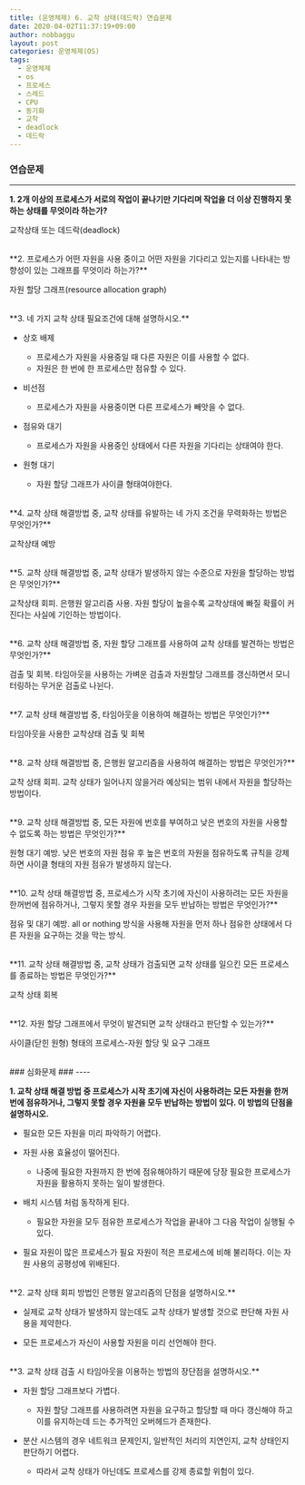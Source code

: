 ```yaml
---
title: (운영체제) 6. 교착 상태(데드락) 연습문제
date: 2020-04-02T11:37:19+09:00
author: nobbaggu
layout: post
categories: 운영체제(OS)
tags:
  - 운영체제
  - os
  - 프로세스
  - 스레드
  - CPU
  - 동기화
  - 교착
  - deadlock
  - 데드락
---
```


### 연습문제 ###
----

**1. 2개 이상의 프로세스가 서로의 작업이 끝나기만 기다리며 작업을 더 이상 진행하지 못하는 상태를 무엇이라 하는가?**

교착상태 또는 데드락(deadlock)

<br>
**2. 프로세스가 어떤 자원을 사용 중이고 어떤 자원을 기다리고 있는지를 나타내는 방향성이 있는 그래프를 무엇이라 하는가?**

자원 할당 그래프(resource allocation graph)

<br>
**3. 네 가지 교착 상태 필요조건에 대해 설명하시오.**

+ 상호 배제
	+ 프로세스가 자원을 사용중일 때 다른 자원은 이를 사용할 수 없다.
	+ 자원은 한 번에 한 프로세스만 점유할 수 있다.
	
+ 비선점
	+ 프로세스가 자원을 사용중이면 다른 프로세스가 빼앗을 수 없다.
	
+ 점유와 대기
	+ 프로세스가 자원을 사용중인 상태에서 다른 자원을 기다리는 상태여야 한다.
	
+ 원형 대기
	+ 자원 할당 그래프가 사이클 형태여야한다.

<br>
**4. 교착 상태 해결방법 중, 교착 상태를 유발하는 네 가지 조건을 무력화하는 방법은 무엇인가?**

교착상태 예방

<br>
**5. 교착 상태 해결방법 중, 교착 상태가 발생하지 않는 수준으로 자원을 할당하는 방법은 무엇인가?**

교착상태 회피. 은행원 알고리즘 사용. 자원 할당이 높을수록 교착상태에 빠질 확률이 커진다는 사실에 기인하는 방법이다.

<br>
**6. 교착 상태 해결방법 중, 자원 할당 그래프를 사용하여 교착 상태를 발견하는 방법은 무엇인가?**

검출 및 회복. 타임아웃을 사용하는 가벼운 검출과 자원할당 그래프를 갱신하면서 모니터링하는 무거운 검출로 나뉜다.

<br>
**7. 교착 상태 해결방법 중, 타임아웃을 이용하여 해결하는 방법은 무엇인가?**

타임아웃을 사용한 교착상태 검출 및 회복

<br>
**8. 교착 상태 해결방법 중, 은행원 알고리즘을 사용하여 해결하는 방법은 무엇인가?**

교착 상태 회피. 교착 상태가 일어나지 않을거라 예상되는 범위 내에서 자원을 할당하는 방법이다.

<br>
**9. 교착 상태 해결방법 중, 모든 자원에 번호를 부여하고 낮은 번호의 자원을 사용할 수 없도록 하는 방법은 무엇인가?**

원형 대기 예방. 낮은 번호의 자원 점유 후 높은 번호의 자원을 점유하도록 규칙을 강제하면 사이클 형태의 자원 점유가 발생하지 않는다.

<br>
**10. 교착 상태 해결방법 중, 프로세스가 시작 초기에 자신이 사용하려는 모든 자원을 한꺼번에 점유하거나, 그렇지 못할 경우 자원을 모두 반납하는 방법은 무엇인가?**

점유 및 대기 예방. all or nothing 방식을 사용해 자원을 먼저 하나 점유한 상태에서 다른 자원을 요구하는 것을 막는 방식.

<br>
**11. 교착 상태 해결방법 중, 교착 상태가 검출되면 교착 상태를 일으킨 모든 프로세스를 종료하는 방법은 무엇인가?**

교착 상태 회복

<br>
**12. 자원 할당 그래프에서 무엇이 발견되면 교착 상태라고 판단할 수 있는가?**

사이클(닫힌 원형) 형태의 프로세스-자원 할당 및 요구 그래프

<br>
### 심화문제 ###
----

**1. 교착 상태 해결 방법 중 프로세스가 시작 초기에 자신이 사용하려는 모든 자원을 한꺼번에 점유하거나, 그렇지 못할 경우 자원을 모두 반납하는 방법이 있다. 이 방법의 단점을 설명하시오.**

+ 필요한 모든 자원을 미리 파악하기 어렵다.

+ 자원 사용 효율성이 떨어진다.
	+ 나중에 필요한 자원까지 한 번에 점유해야하기 때문에 당장 필요한 프로세스가 자원을 활용하지 못하는 일이 발생한다.

+ 배치 시스템 처럼 동작하게 된다.
	+ 필요한 자원을 모두 점유한 프로세스가 작업을 끝내야 그 다음 작업이 실행될 수 있다.
	
+ 필요 자원이 많은 프로세스가 필요 자원이 적은 프로세스에 비해 불리하다. 이는 자원 사용의 공평성에 위배된다.

<br>
**2. 교착 상태 회피 방법인 은행원 알고리즘의 단점을 설명하시오.**

+ 실제로 교착 상태가 발생하지 않는데도 교착 상태가 발생할 것으로 판단해 자원 사용을 제약한다.

+ 모든 프로세스가 자신이 사용할 자원을 미리 선언해야 한다.

<br>
**3. 교착 상태 검출 시 타임아웃을 이용하는 방법의 장단점을 설명하시오.**

+ 자원 할당 그래프보다 가볍다.
	+ 자원 할당 그래프를 사용하려면 자원을 요구하고 할당할 때 마다 갱신해야 하고 이를 유지하는데 드는 추가적인 오버헤드가 존재한다.

+ 분산 시스템의 경우 네트워크 문제인지, 일반적인 처리의 지연인지, 교착 상태인지 판단하기 어렵다.
	+ 따라서 교착 상태가 아닌데도 프로세스를 강제 종료할 위험이 있다.
